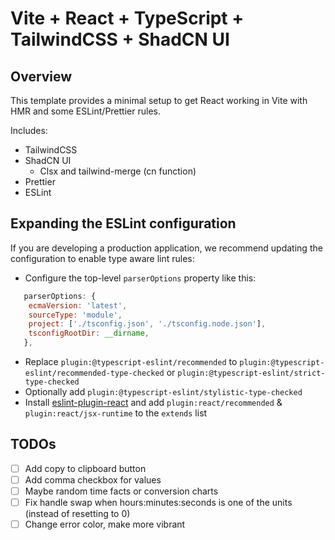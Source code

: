# Vite + React + TypeScript + TailwindCSS + ShadCN UI

## Overview

This template provides a minimal setup to get React working in Vite with HMR and some ESLint/Prettier rules.

Includes:

- TailwindCSS
- ShadCN UI
  - Clsx and tailwind-merge (cn function)
- Prettier
- ESLint

## Expanding the ESLint configuration

If you are developing a production application, we recommend updating the configuration to enable type aware lint rules:

- Configure the top-level `parserOptions` property like this:

```js
   parserOptions: {
    ecmaVersion: 'latest',
    sourceType: 'module',
    project: ['./tsconfig.json', './tsconfig.node.json'],
    tsconfigRootDir: __dirname,
   },
```

- Replace `plugin:@typescript-eslint/recommended` to `plugin:@typescript-eslint/recommended-type-checked` or `plugin:@typescript-eslint/strict-type-checked`
- Optionally add `plugin:@typescript-eslint/stylistic-type-checked`
- Install [eslint-plugin-react](https://github.com/jsx-eslint/eslint-plugin-react) and add `plugin:react/recommended` & `plugin:react/jsx-runtime` to the `extends` list

## TODOs

- [ ] Add copy to clipboard button
- [ ] Add comma checkbox for values
- [ ] Maybe random time facts or conversion charts
- [ ] Fix handle swap when hours:minutes:seconds is one of the units (instead of resetting to 0)
- [ ] Change error color, make more vibrant
